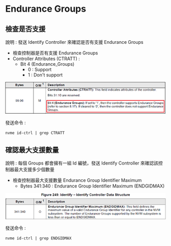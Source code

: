 # Endurance Groups



## 檢查是否支援

說明 : 發送 Identify Controller 來確認是否有支援 Endurance Groups

* 檢查控制器是否有支援 Endurance Groups
* Controller Attributes (CTRATT) : 
  * Bit 4 (Endurance_Groups)
    * 0 : Support
    * 1 : Don't support

![endurance_group](https://github.com/miniedwins/learning/blob/main/nvme/pic/identify_controller/Identify_Controller_CTRATT_Bit4_Endurance_Groups.png)

發送命令 : 

~~~shell
nvme id-ctrl | grep CTRATT
~~~



## 確認最大支援數量

說明 : 每個 Groups 都會擁有一組 Id 編號，發送 Identify Controller 來確認該控制器最大支援多少個數量

* 檢查控制器最大支援數量 Endurance Group Identifier Maximum
  * Bytes 341:340 : Endurance Group Identifier Maximum (ENDGIDMAX)

![Identifier Maximum](https://github.com/miniedwins/learning/blob/main/nvme/pic/identify_controller/Identify_Controller_Endurance_Group_Identifier_Maximum.png)

發送命令 : 

~~~shell
nvme id-ctrl | grep ENDGIDMAX
~~~

